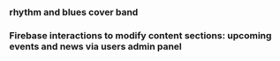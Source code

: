 ### rhythm and blues cover band

### Firebase interactions to modify content sections: upcoming events and news via users admin panel
